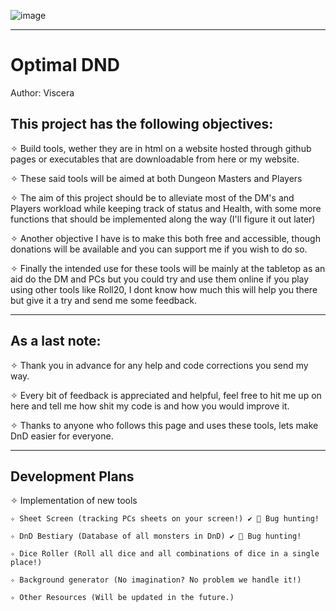 ![image](https://github.com/user-attachments/assets/c815c430-8986-431d-a84d-ff751f7c6cfb)

__________________________________________________________________________________________________________________________________________________

# Optimal DND

Author: Viscera

## This project has the following objectives:

✧ Build tools, wether they are in html on a website hosted through github pages or executables that are downloadable from here or my website.

✧ These said tools will be aimed at both Dungeon Masters and Players

✧ The aim of this project should be to alleviate most of the DM's and Players workload while keeping track of status and Health, with some more functions that should be implemented along the way (I'll figure it out later)

✧ Another objective I have is to make this both free and accessible, though donations will be available and you can support me if you wish to do so.

✧ Finally the intended use for these tools will be mainly at the tabletop as an aid do the DM and PCs but you could try and use them online if you play using other tools like Roll20, I dont know how much this will help you there but give it a try and send me some feedback.
__________________________________________________________________________________________________________________________________________________

## As a last note:

✧ Thank you in advance for any help and code corrections you send my way.

✧ Every bit of feedback is appreciated and helpful, feel free to hit me up on here and tell me how shit my code is and how you would improve it.

✧ Thanks to anyone who follows this page and uses these tools, lets make DnD easier for everyone.

__________________________________________________________________________________________________________________________________________________

## Development Plans

✧ Implementation of new tools

    ✧ Sheet Screen (tracking PCs sheets on your screen!) ✔️ 🐛 Bug hunting!

    ✧ DnD Bestiary (Database of all monsters in DnD) ✔️ 🐛 Bug hunting!

    ✧ Dice Roller (Roll all dice and all combinations of dice in a single place!)

    ✧ Background generator (No imagination? No problem we handle it!)

    ✧ Other Resources (Will be updated in the future.)
